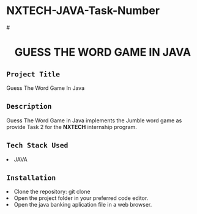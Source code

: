 # NXTECH-JAVA-Task-Number
#<h1 align="center">
  <a href="# JAVA PROJECT"></a>
  GUESS THE WORD GAME IN JAVA
  
</h1>

## `Project Title`
Guess The Word Game In Java

## `Description` 
Guess The Word Game in Java implements the Jumble word game as provide Task 2 for the **NXTECH** internship program.

## `Tech Stack Used`
<li>JAVA</li>



## `Installation`
<li>Clone the repository: git clone  </li>
<li>Open the project folder in your preferred code editor.</li>
<li>Open the java banking aplication file in a web browser.</li>
